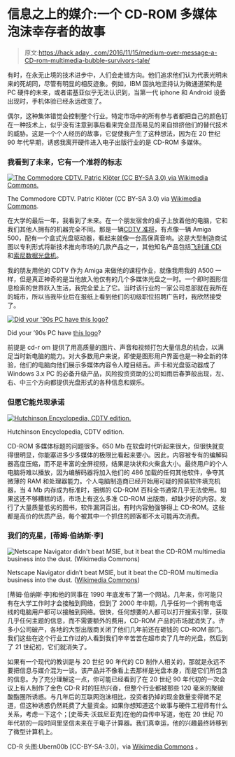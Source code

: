 # 信息之上的媒介:一个 CD-ROM 多媒体泡沫幸存者的故事

> 原文:[https://hack aday . com/2016/11/15/medium-over-message-a-CD-rom-multimedia-bubble-survivors-tale/](https://hackaday.com/2016/11/15/medium-over-message-a-cd-rom-multimedia-bubble-survivors-tale/)

有时，在永无止境的技术进步中，人们会走错方向。他们追求他们认为代表光明未来的死胡同，尽管有明显的相反迹象。例如，IBM 固执地坚持认为微通道架构是 PC 硬件的未来，或者诺基亚似乎无法认识到，当第一代 iphone 和 Android 设备出现时，手机体验已经永远改变了。

偶尔，这种集体错觉会控制整个行业。特定市场中的所有参与者都把自己的颜色钉在一种技术上，似乎没有注意到事后看来完全显而易见的来自排挤他们的替代技术的威胁。这是一个个人经历的故事，它促使我产生了这种想法，因为在 20 世纪 90 年代早期，诱惑我离开硬件进入电子出版行业的是 CD-ROM 多媒体。

### 我看到了未来，它有一个准将的标志

[![The Commodore CDTV. Patric Klöter (CC BY-SA 3.0) via Wikimedia Commons.](../Images/083edf41b05dd3c9dea69065dd0108e0.png)](https://hackaday.com/wp-content/uploads/2016/11/cdtv.jpg)

The Commodore CDTV. Patric Klöter (CC BY-SA 3.0) via [Wikimedia Commons](https://commons.wikimedia.org/wiki/File:CDTV.jpg).

在大学的最后一年，我看到了未来。在一个朋友宿舍的桌子上放着他的电脑，它和我们其他人拥有的机器完全不同。那是一辆[CDTV 准将](https://en.wikipedia.org/wiki/Commodore_CDTV)，有点像一辆 Amiga 500，配有一个盒式光盘驱动器，看起来就像一台高保真音响。这是大型制造商试图以专利形式将新技术推向市场的几款产品之一，其他知名产品包括[飞利浦 CDi](https://en.wikipedia.org/wiki/Philips_CDi) 和[索尼数据光盘机](http://the-digital-reader.com/2010/05/07/blast-from-the-past/)。

我的朋友用他的 CDTV 作为 Amiga 来做他的课程作业，就像我用我的 A500 一样，但是真正神奇的是当他放入他仅有的几个多媒体光盘之一时。一个即时图形信息检索的世界跃入生活，我完全爱上了它。当时该行业的一家公司总部就在我所在的城市，所以当我毕业后在报纸上看到他们的初级职位招聘广告时，我欣然接受了。

[![Did your '90s PC have this logo?](../Images/3500d3aaa2b62f694d7cfa0b5ba6f562.png)](https://hackaday.com/wp-content/uploads/2016/11/multimedia_pc_logo.png)

Did your ’90s PC have [this logo](https://en.wikipedia.org/wiki/Multimedia_PC)?

前提是 cd-r om 提供了用高质量的图片、声音和视频打包大量信息的机会，以满足当时新电脑的能力。对大多数用户来说，即使是图形用户界面也是一种全新的体验，他们的电脑向他们展示多媒体内容令人瞠目结舌。声卡和光盘驱动器成了 Windows 3.x PC 的必备升级产品，风险投资资助的公司如雨后春笋般出现，左、右、中三个方向都提供光盘形式的各种信息和娱乐。

### 但愿它能兑现承诺

[![Hutchinson Encyclopedia, CDTV edition.](../Images/70de6e0f3909940f0b7206c5e3539188.png)](https://hackaday.com/wp-content/uploads/2016/11/hutch-cdtv.jpg)

Hutchinson Encyclopedia, CDTV edition.

CD-ROM 多媒体标题的问题很多。650 Mb 在软盘时代听起来很大，但很快就变得很明显，你能塞进多少多媒体的极限比看起来要小。因此，内容被专有的编解码器高度压缩，而不是丰富的全屏视频，结果是块状和火柴盒大小。最终用户的个人电脑将难以播放，因为编解码器将加入他们的 486 加载的任何其他软件，争夺其微薄的 RAM 和处理器能力。个人电脑制造商已经开始用可疑的预装软件填充机器，当 4 Mb 内存成为标准时，捆绑的 CD-ROM 百科全书通常几乎无法使用。如果这还不够糟糕的话，市场上有这么多准 CD-ROM 出版商，却缺少好的内容。发行了大量质量低劣的图书，软件漏洞百出，有时内容勉强够得上 CD-ROM。这些都是高价的优质产品，每个被其中一个抓住的顾客都不太可能再次消费。

### 我们的克星，[蒂姆·伯纳斯·李]

![Netscape Navigator didn't beat MSIE, but it beat the CD-ROM multimedia business into the dust. (Wikimedia Commons)](../Images/c8b433d43774b4895a3a8cd85f861279.png)

Netscape Navigator didn’t beat MSIE, but it beat the CD-ROM multimedia business into the dust. ([Wikimedia Commons](https://en.wikipedia.org/wiki/File:Navigator_1-22.png))

[蒂姆·伯纳斯·李]和他的同事在 1990 年底发布了第一个网站。几年来，你可能只有在大学工作时才会接触到网络，但到了 2000 年中期，几乎任何一个拥有电话线的电脑用户都可以接触到网络。很快，任何想要的人都可以打开搜索引擎，获取几乎任何主题的信息，而不需要额外的费用，CD-ROM 产品的市场就消失了。许多小公司破产，各地的大型出版商关闭了他们几年前还在砸钱的 CD-ROM 部门。我们这些在这个行业工作过的人看到我们辛辛苦苦在超市卖了几年的光盘，然后到了 21 世纪初，它们就消失了。

如果有一个现代的教训是与 20 世纪 90 年代的 CD 制作人相关的，那就是永远不要把信息与媒介混为一谈。该产品并不像看上去那样是光盘本身，而是它们所包含的信息。为了充分理解这一点，你可能已经看到了在 20 世纪 90 年代初的一次会议上有人制作了金色 CD-R 时的狂热兴奋，但整个行业都被那些 120 毫米的聚碳酸酯圈所诱惑。与几年后的互联网泡沫相比，投资者扔掉的现金数量变得微不足道，但这种诱惑仍然耗费了大量资金。如果你想知道这个故事与硬件工程师有什么关系，考虑一下这个；[史蒂夫·沃兹尼亚克]在他的自传中写道，他在 20 世纪 70 年代初的一段时间里坚信未来在于电子计算器。我们真幸运，他的兴趣最终转移到了微型计算机上。

CD-R 头图:Ubern00b [CC-BY-SA-3.0]，via [Wikimedia Commons](https://commons.wikimedia.org/wiki/File:CD_autolev_crop.jpg) 。